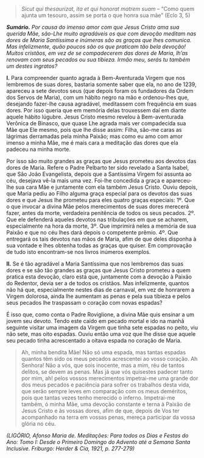 > *Sicut qui thesaurizat, ita et qui honorat matrem suam* – “Como quem ajunta um tesouro, assim se porta o que honra sua mãe” (Eclo 3, 5)

***Sumário.** Por causa do imenso amor com que Jesus Cristo ama sua querida Mãe, são-Lhe muito agradáveis os que com devoção meditam nas dores de Maria Santíssima e inúmeras são as graças que lhes comunica. Mas infelizmente, quão poucos são os que praticam tão bela devoção! Muitos cristãos, em vez de se compadecerem das dores de Maria, lh’as renovam com seus pecados ou sua tibieza. Irmão meu, serás tu também um destes ingratos?*

**I.** Para compreender quanto agrada à Bem-Aventurada Virgem que nos lembremos de suas dores, bastaria somente saber que ela, no ano de 1239, apareceu a sete devotos seus (que depois foram os fundadores da Ordem dos Servos de Maria), com um hábito negro na mão e ordenou-lhes que, desejando fazer-lhe causa agradável, meditassem com frequência em suas dores. Por isso queria que em memória delas trouxessem daí em diante aquele hábito lúgubre. Jesus Cristo mesmo revelou à Bem-aventurada Verônica de Binasco, que quase Lhe agrada mais ver compadecida sua Mãe que Ele mesmo, pois que lhe disse assim: Filha, são-me caras as lágrimas derramadas pela minha Paixão; mas como eu amo com amor imenso a minha Mãe, me é mais cara a meditação das dores que ela padeceu na minha morte.

Por isso são muito grandes as graças que Jesus prometeu aos devotos das dores de Maria. Refere o Padre Pelbarto ter sido revelado a Santa Isabel, que São João Evangelista, depois que a Santíssima Virgem foi assunta ao céu, desejava vê-la mais uma vez. Foi-lhe concedida a graça e apareceu-lhe sua cara Mãe e juntamente com ela também Jesus Cristo. Ouviu depois, que Maria pediu ao Filho alguma graça especial para os devotos das suas dores e que Jesus lhe prometeu para eles quatro graças especiais: 1º. Que o que invocar a divina Mãe pelos merecimentos de suas dores merecerá fazer, antes da morte, verdadeira penitência de todos os seus pecados. 2º. Que ele defenderá aqueles devotos nas tribulações em que se acharem, especialmente na hora da morte, 3º. Que imprimirá neles a memória de sua Paixão e que no céu lhes dará depois o competente prêmio. 4º. Que entregará os tais devotos nas mãos de Maria, afim de que deles disponha à sua vontade e lhes obtenha todas as graças que quiser. Em comprovação de tudo isto encontram-se nos livros inúmeros exemplos.

**II.** Se é tão agradável a Maria Santíssima que nos lembremos das suas dores e se são tão grandes as graças que Jesus Cristo prometeu a quem pratica esta devoção, claro está que, juntamente com a devoção à Paixão do Redentor, devia ser a de todos os cristãos. Mas infelizmente, quantos não há que, especialmente nestes dias de carnaval, em vez de honrarem a Virgem dolorosa, ainda lhe aumentam as penas e pela sua tibieza e pelos seus pecados lhe traspassam o coração com novas espadas?

É isso que, como conta o Padre Roviglione, a divina Mãe quis ensinar a um jovem seu devoto. Tendo este caído em pecado mortal e ido na manhã seguinte visitar uma imagem da Virgem que tinha sete espadas no peito, viu não sete, mas oito espadas. Ouviu então uma voz que lhe disse que aquele seu pecado tinha acrescentado a oitava espada no coração de Maria.

> Ah, minha bendita Mãe! Não só uma espada, mas tantas espadas quantos têm sido os meus pecados acrescentei ao vosso coração. Ah Senhora! Não a vós, que sois inocente, mas a mim, réu de tantos delitos, se devem as penas. Mas já que vós quisestes padecer tanto por mim, ah! pelos vossos merecimentos impetrai-me uma grande dor dos meus pecados e paciência para sofrer os trabalhos desta vida, que serão sempre leves em comparação com os meus deméritos, pois que tantas vezes tenho merecido o inferno. Impetrai-me também, ó minha Mãe, uma devoção constante e terna à Paixão de Jesus Cristo e às vossas dores, afim de que, depois de Vos ter acompanhado na terra em vossas penas, mereça participar da vossa glória no céu.

*(LIGÓRIO, Afonso Maria de. Meditações: Para todos os Dias e Festas do Ano: Tomo I: Desde o Primeiro Domingo do Advento até a Semana Santa Inclusive. Friburgo: Herder & Cia, 1921, p. 277-279)*
